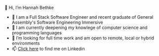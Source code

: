 <!-- 
<img width="1470" alt="Screen Shot 2022-10-27 at 1 14 28 PM" src="https://user-images.githubusercontent.com/100505682/198378653-01e26707-632d-45c3-a7d1-f01c0b3abb11.png"> -->



👋 Hi, I’m Hannah Bethke
  - 👀 I am a Full Stack Software Engineer and recent graduate of General Assembly's Software Engineering Immersive
  - 🌱 I am currently deepening my knowlege of computer science and programming languages
  - 💞️ I’m looking for full time work and am open to remote, local or hybrid environments
  - 📫 [Click here](https://www.linkedin.com/in/hannah-bethke/) to find me on Linkedin

<!---
hannahbethke/hannahbethke is a ✨ special ✨ repository because its `README.md` (this file) appears on your GitHub profile.
You can click the Preview link to take a look at your changes.
--->
